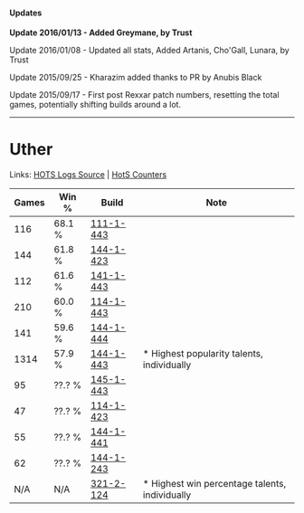 #### Updates
**Update 2016/01/13 - Added Greymane, by Trust**

Update 2016/01/08 - Updated all stats, Added Artanis, Cho'Gall, Lunara, by Trust

Update 2015/09/25 - Kharazim added thanks to PR by Anubis Black

Update 2015/09/17 - First post Rexxar patch numbers, resetting the total games, potentially shifting builds around a lot.

***

# Uther

Links: [HOTS Logs Source](https://www.hotslogs.com/Sitewide/HeroDetails?Hero=Uther) | [HotS Counters](http://hotscounters.com/#/hero/Uther)

Games  | Win %  | Build     | Note
-----  | -----  | -----     | ----
116    | 68.1 % | [111-1-443](http://www.heroesfire.com/hots/talent-calculator/uther#gOmJ) | 
144    | 61.8 % | [144-1-423](http://www.heroesfire.com/hots/talent-calculator/uther#hfKF) | 
112    | 61.6 % | [141-1-443](http://www.heroesfire.com/hots/talent-calculator/uther#hX_p) | 
210    | 60.0 % | [114-1-443](http://www.heroesfire.com/hots/talent-calculator/uther#gW53) | 
141    | 59.6 % | [144-1-444](http://www.heroesfire.com/hots/talent-calculator/uther#hfKa) | 
1314   | 57.9 % | [144-1-443](http://www.heroesfire.com/hots/talent-calculator/uther#hfKZ) | * Highest popularity talents, individually
95     | ??.? % | [145-1-443](http://www.heroesfire.com/hots/talent-calculator/uther#hhmp) | 
47     | ??.? % | [114-1-423](http://www.heroesfire.com/hots/talent-calculator/uther#gW4l) | 
55     | ??.? % | [144-1-441](http://www.heroesfire.com/hots/talent-calculator/uther#hfKX) | 
62     | ??.? % | [144-1-243](http://www.heroesfire.com/hots/talent-calculator/uther#hfHR) | 
N/A    | N/A    | [321-2-124](http://www.heroesfire.com/hots/talent-calculator/uther#oPdS) | * Highest win percentage talents, individually
